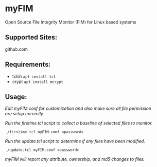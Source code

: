 # myFIM
Open Source File Integrity Monitor (FIM) for Linux based systems

## Supported Sites:
github.com

## Requirements:
- tclsh `apt install tcl`
- crypt `apt install mcrypt`

## Usage:
*Edit myFIM.conf for customization and also make sure all file permission are setup correctly*

*Run the firstime.tcl script to collect a baseline of selected files to monitor.*

  `./firstime.tcl myFIM.conf <password>`
  
*Run the update.tcl script to determine if any files have been modified.*

  `./update.tcl myFIM.conf <password>`
  
*myFIM will report any attribute, ownership, and md5 changes to files.*
